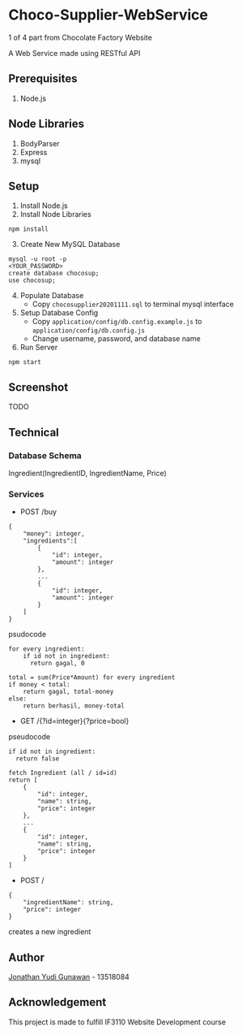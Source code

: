 # Choco-Supplier-WebService

1 of 4 part from Chocolate Factory Website

A Web Service made using RESTful API

## Prerequisites

1. Node.js

## Node Libraries

1. BodyParser
1. Express
1. mysql

## Setup

1. Install Node.js
2. Install Node Libraries

```
npm install
```

3. Create New MySQL Database

```
mysql -u root -p
<YOUR_PASSWORD>
create database chocosup;
use chocosup;
```

4. Populate Database
   - Copy `chocosupplier20201111.sql` to terminal mysql interface
5. Setup Database Config
   - Copy `application/config/db.config.example.js` to `application/config/db.config.js`
   - Change username, password, and database name
6. Run Server

```
npm start
```

## Screenshot

TODO

## Technical

### Database Schema

Ingredient(IngredientID, IngredientName, Price)

### Services

- POST /buy

```
{
	"money": integer,
	"ingredients":[
		{
			"id": integer,
			"amount": integer
		},
		...
		{
			"id": integer,
			"amount": integer
		}
	]
}
```

psudocode

```
for every ingredient:
	if id not in ingredient:
	  return gagal, 0

total = sum(Price*Amount) for every ingredient
if money < total:
	return gagal, total-money
else:
	return berhasil, money-total
```

- GET /{?id=integer}{?price=bool}

pseudocode

```
if id not in ingredient:
  return false

fetch Ingredient (all / id=id)
return [
	{
		"id": integer,
		"name": string,
		"price": integer
	},
	...
	{
		"id": integer,
		"name": string,
		"price": integer
	}
]
```

- POST /

```
{
	"ingredientName": string,
	"price": integer
}
```

creates a new ingredient

## Author

[Jonathan Yudi Gunawan](https://github.com/JonathanGun/) - 13518084

## Acknowledgement

This project is made to fulfill IF3110 Website Development course
